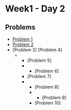 # Week1 - Day 2

## Problems
- [Problem 1](https://github.com/Harsh-04-h/PIPTP-Prep-2025/blob/fd832cb7ebecdd617b7b37cb5745a18f978f511a/Week1/Day2/Problem2)
- [Problem 2](https://github.com/Harsh-04-h/PIPTP-Prep-2025/blob/2dc6dba11639bd3b19d00c9d2a77ddc760e42bf0/Week1/Day2/Problem2)
- [Problem 3]
[Problem 4]
  - - [Problem 5]
    - - [Problem 6]
    - [Problem 7]
    - - [Problem 8]
      - - [Problem 9]
      - [Problem 10]
